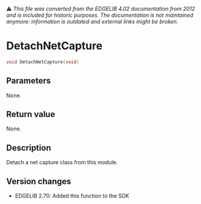 :warning: _This file was converted from the EDGELIB 4.02 documentation from 2012 and is included for historic purposes. The documentation is not maintained anymore: information is outdated and external links might be broken._

# DetachNetCapture


```c++
void DetachNetCapture(void)
```

## Parameters
None.

## Return value
None.

## Description
Detach a net capture class from this module.

## Version changes
- EDGELIB 2.70: Added this function to the SDK

